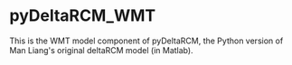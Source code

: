 # pyDeltaRCM_WMT

This is the WMT model component of pyDeltaRCM,
the Python version of Man Liang's original deltaRCM model (in Matlab).
